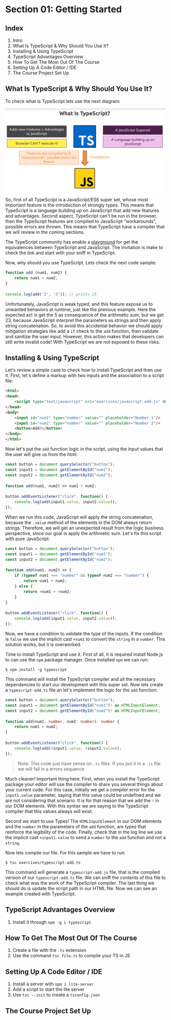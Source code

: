 Section 01: Getting Started
================

Index
---------------------------------
1. Intro 
2. What Is TypeScript & Why Should You Use It?
3. Installing & Using TypeScript
4. TypeScript Advantages Overview
5. How To Get The Most Out Of The Course
6. Setting Up A Code Editor / IDE
7. The Course Project Set Up


What Is TypeScript & Why Should You Use It?
---------------------------------
To check what is TypeScript lets use the next diagram:

![image](../assets/s01-what-is-ts.png)

So, first of all TypeScript is a JavaScript/ES6 super set, whose most important feature is the introduction of strongly types. This means that TypeScript is a language building up on JavaScript that add new features and advantages. Second aspect, TypeScript can't be run in the browser, then the TypeScript features are compiled to JavaScript "workarounds", possible errors are thrown. This means that TypeScript have a compiler that we will review in the coming sections.

The TypeScript community has enable a [playground](www.typescriptlang.org/play/index.html) for get the equivalences between TypeScript and JavaScript. The invitation is make to check the link and start with your sniff in TypeScript.

Now, why should you use TypeScript. Lets check the next code sample:

```js
function add (num1, num2) {
    return num1 + num2;
}

console.log(add('2', '3')); // prints 23
```

Unfortunately, JavaScript is weak typed, and this feature expose us to unwanted behaviors at runtime, just like the previous example. Here the expected act is get the 5 as consequence of the arithmetic sum, but we get 23, because JavaScript interpret the parameters as strings and then apply string concatenation. So, to avoid this accidental behavior we should apply mitigation strategies like add a `if` check to the `add` function, then validate and sanitize the user input. However, this action makes that developers can still write invalid code! With TypeScript we are not exposed to these risks. 

Installing & Using TypeScript
---------------------------------
Let's review a simple case to check how to install TypeScript and then use it. First, let's define a markup with two inputs and the association to a script file:

```html
<html>
<head>
    <script type="text/javascript" src="exercises/javascript_add.js" defer></script>
</head>
<body>
    <input id="num1" type="number" value="" placeholder="Number 1"/>
    <input id="num2" type="number" value="" placeholder="Number 2"/>
    <button>Add!</button>
</body>
</html>
```

Now let's put the `add` function logic in the script, using the input values that the user will give us from the html:

```js
const button = document.querySelector("button");
const input1 = document.getElementById("num1");
const input2 = document.getElementById("num2");

function add(num1, num2) => num1 + num2;

button.addEventListener("click", function() {
    console.log(add(input1.value, input2.value));
});
```

When we run this code, JavaScript will apply the string concatenation, because the `.value` method of the elements in the DOM always return strings. Therefore, we will get an unexpected result from the logic business perspective, since our goal is apply the arithmetic sum. Let's fix this script with pure JavaScript:

```js
const button = document.querySelector("button");
const input1 = document.getElementById("num1");
const input2 = document.getElementById("num2");

function add(num1, num2) => {
    if (typeof num1 === "number" && typeof num2 === "number") {
        return num1 + num2;
    } else {
        return +num1 + +num2;
    }
}

button.addEventListener("click", function() {
    console.log(add(input1.value, input2.value));
});
```

Now, we have a condition to validate the type of the inputs. If the condition is `false` we use the implicit cast `+num1` to convert the `string` in a `number`. This solution works, but it is overworked.

Time to install TypeScript and use it. First of all, it is required install Node.js to can use the `npm` package manager. Once installed `npm` we can run:

```
$ npm install -g typescript
```

This command will install the TypeScript compiler and all the necessary dependencies to start our development with this super set. Now lets create a `typescript-add.ts` file an let's implement the logic for the `add` function:

```ts
const button = document.querySelector("button");
const input1 = document.getElementById("num1")! as HTMLInputElement;
const input2 = document.getElementById("num2")! as HTMLInputElement;

function add(num1: number, num2: number): number {
    return num1 + num2;
}

button.addEventListener("click", function() {
    console.log(add(+input1.value, +input2.value));
});
```

> Note: This code just have sense on `.ts` files. If you put it in a `.js` file we will fall in a errors sequence

Much cleaner! Important thing here. First, when you install the TypeScript package your editor will use the compiler to share you several things about your current code. For this case, initially we get a compiler error for the `input1.value` parameter, saying that this value could be undefined and we are not considering that scenario. It is for that reason that we add the `!` in our DOM elements. With this syntax we are saying to the TypeScript compiler that this values always will exist.

Second we start to use Types! The `HTMLInputElement` in our DOM elements and the `number` in the parameters of the `add` function, are types that reinforce the legibility of the code. Finally, check that in the log line we use the implicit cast `+input1.value` to send a `number` to the `add` function and not a `string`. 

Now lets compile our file. For this sample we have to run:

```
$ tsc exercises/typescript-add.ts
```

This command will generate a `typescript-add.js` file, that is the compiled version of our `typescript-add.ts` file. We can sniff the contents of this file to check what was the work of the TypeScript compiler. The last thing we should do is update the script path in our HTML file. Now we can see an example created with TypeScript.

TypeScript Advantages Overview
---------------------------------
1. Install it through `npm -g i typescript`

How To Get The Most Out Of The Course
---------------------------------
1. Create a file with the `.ts` extension
2. Use the command `tsc file.ts` to compile your TS in JS

Setting Up A Code Editor / IDE
-------------------------------
1. Install a server with `npm i lite-server`
2. Add a script to start the lite server
3. Use `tsc --init` to create a `tsconfig.json`

The Course Project Set Up
---------------------------------
